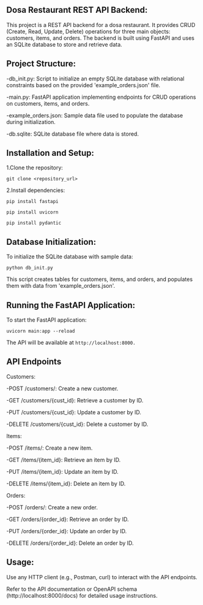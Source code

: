 ## Dosa Restaurant REST API Backend:

This project is a REST API backend for a dosa restaurant. It provides CRUD (Create, Read, Update, Delete) operations for three main objects: customers, items, and orders. The backend is built using FastAPI and uses an SQLite database to store and retrieve data.

## Project Structure:

-db_init.py: Script to initialize an empty SQLite database with relational constraints based on the provided 'example_orders.json' file.

-main.py: FastAPI application implementing endpoints for CRUD operations on customers, items, and orders.

-example_orders.json: Sample data file used to populate the database during initialization.

-db.sqlite: SQLite database file where data is stored.

## Installation and Setup:

1.Clone the repository:
  
  `git clone <repository_url>`

2.Install dependencies:
  
  `pip install fastapi`
  
  `pip install uvicorn`
  
  `pip install pydantic`


## Database Initialization:

To initialize the SQLite database with sample data:

`python db_init.py`

This script creates tables for customers, items, and orders, and populates them with data from 'example_orders.json'.

## Running the FastAPI Application:

To start the FastAPI application:

`uvicorn main:app --reload`

The API will be available at `http://localhost:8000.`

## API Endpoints

Customers:

-POST /customers/: Create a new customer.

-GET /customers/{cust_id}: Retrieve a customer by ID.

-PUT /customers/{cust_id}: Update a customer by ID.

-DELETE /customers/{cust_id}: Delete a customer by ID.

Items:

-POST /items/: Create a new item.

-GET /items/{item_id}: Retrieve an item by ID.

-PUT /items/{item_id}: Update an item by ID.

-DELETE /items/{item_id}: Delete an item by ID.

Orders:

-POST /orders/: Create a new order.

-GET /orders/{order_id}: Retrieve an order by ID.

-PUT /orders/{order_id}: Update an order by ID.

-DELETE /orders/{order_id}: Delete an order by ID.

## Usage:

Use any HTTP client (e.g., Postman, curl) to interact with the API endpoints.

Refer to the API documentation or OpenAPI schema (http://localhost:8000/docs) for detailed usage instructions.
